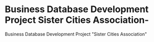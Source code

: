 # Business Database Development Project Sister Cities Association-
Business Database Development Project "Sister Cities Association" 
